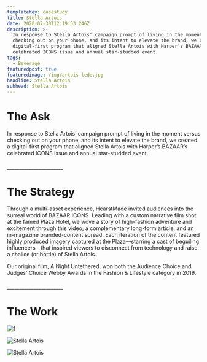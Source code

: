 ```yaml
---
templateKey: casestudy
title: Stella Artois
date: 2020-07-30T12:19:53.246Z
description: >-
  In response to Stella Artois’ campaign prompt of living in the moment versus
  checking out on your phone, and its intent to elevate the brand, we created a
  digital-first program that aligned Stella Artois with Harper’s BAZAAR’s
  celebrated ICONS issue and annual star-studded event.  
tags:
  - Beverage
featuredpost: true
featuredimage: /img/artois-lede.jpg
headline: Stella Artois
subhead: Stella Artois
---
```

# **The Ask**

In response to Stella Artois’ campaign prompt of living in the moment versus checking out on your phone, and its intent to elevate the brand, we created a digital-first program that aligned Stella Artois with Harper’s BAZAAR’s celebrated ICONS issue and annual star-studded event.

###### \_\_\_\_\_\_\_\_\_\_\_\_\_\_\_\_\_\_\_\_\_\__

# **The Strategy**

Through a multi-asset experience, HearstMade invited audiences into the surreal world of BAZAAR ICONS. Leading with a custom narrative film shot at the famed Plaza Hotel, we wove a story of high-fashion adventure and excitement through this video, a complementary long-form article, and an in-magazine branded-content spread. Each iteration of the content featured highly produced imagery captured at the Plaza—starring a cast of beguiling influencers—that inspired viewers to disconnect from technology and raise a chalice (or bottle) of Stella Artois.

Our original film, A Night Untethered, won both the Audience Choice and Judges’ Choice Webby Awards in the Fashion & Lifestyle category in 2019.

###### \_\_\_\_\_\_\_\_\_\_\_\_\_\_\_\_\_\_\_\_\_\__

# **The Work**

![](/img/black_bar.png "1")

![Stella Artois](/img/artois-layer-6.jpg "2")

![Stella Artois](/img/artois-layer5.jpg "3")
